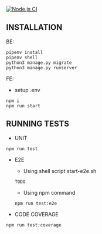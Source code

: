 [![Node.js CI](https://github.com/Dandy24/employee-manager/actions/workflows/node.js.yml/badge.svg)](https://github.com/Dandy24/employee-manager/actions/workflows/node.js.yml)

## INSTALLATION

BE:
```
pipenv install
pipenv shell
python3 manage.py migrate
python3 manage.py runserver
```


FE:
 - setup .env
```
npm i
npm run start
```

## RUNNING TESTS

 - UNIT
```
npm run test
```
 - E2E
   - Using shell script start-e2e.sh
    ```
    TODO
    ```
     - Using npm command
    ```
    npm run test:e2e
    ```
   
 - CODE COVERAGE
```
npm run test:coverage
```
